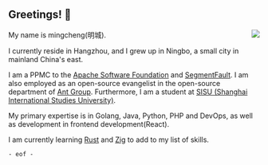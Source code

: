 ## Greetings! 👋

<img align="right" src="https://github-readme-stats.vercel.app/api/top-langs?username=mingcheng&hide_border=true&no-bg=true&layout=pie&theme=&langs_count=8" />

<!--
<img align="right" src="https://github-readme-stats.vercel.app/api?username=mingcheng&show_icons=true&hide_border=true&theme=&no-frame=true&hide_title=true"  />
-->

My name is mingcheng(明城). 

I currently reside in Hangzhou, and I grew up in Ningbo, a small city in mainland China's east.

I am a PPMC to the [Apache Software Foundation](https://apache.org/) and [SegmentFault](https://segmentfault.com/). I am also employed as an open-source evangelist in the open-source department of [Ant Group](https://github.com/antgroup). Furthermore, I am a student at [SISU (Shanghai International Studies University)](https://shisu.edu.cn).

My primary expertise is in Golang, Java, Python, PHP and DevOps, as well as development in frontend development(React).

I am currently learning [Rust](https://www.rust-lang.org/) and [Zig](https://ziglang.org/) to add to my list of skills.


`- eof -`
